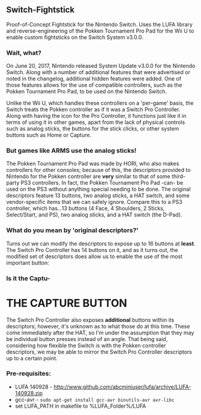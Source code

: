 ## Switch-Fightstick
Proof-of-Concept Fightstick for the Nintendo Switch. Uses the LUFA library and reverse-engineering of the Pokken Tournament Pro Pad for the Wii U to enable custom fightsticks on the Switch System v3.0.0.

### Wait, what?
On June 20, 2017, Nintendo released System Update v3.0.0 for the Nintendo Switch. Along with a number of additional features that were advertised or noted in the changelog, additional hidden features were added. One of those features allows for the use of compatible controllers, such as the Pokken Tournament Pro Pad, to be used on the Nintendo Switch.

Unlike the Wii U, which handles these controllers on a 'per-game' basis, the Switch treats the Pokken controller as if it was a Switch Pro Controller. Along with having the icon for the Pro Controller, it functions just like it in terms of using it in other games, apart from the lack of physical controls such as analog sticks, the buttons for the stick clicks, or other system buttons such as Home or Capture.

### But games like ARMS use the analog sticks!
The Pokken Tournament Pro Pad was made by HORI, who also makes controllers for other consoles; because of this, the descriptors provided to Nintendo for the Pokken controller are **very** similar to that of some third-party PS3 controllers. In fact, the Pokken Tournament Pro Pad -can- be used on the PS3 without anything special needing to be done. The original descriptors feature 13 buttons, two analog sticks, a HAT switch, and some vendor-specific items that we can safely ignore. Compare this to a PS3 controller, which has...13 buttons (4 Face, 4 Shoulders, 2 Sticks, Select/Start, and PS), two analog sticks, and a HAT switch (the D-Pad). 

### What do you mean by 'original descriptors?'
Turns out we can modify the descriptors to expose up to 16 buttons at **least**. The Switch Pro Controller has 14 buttons on it, and as it turns out, the modified set of descriptors does allow us to enable the use of the most important button:

### Is it the Captu-

# THE CAPTURE BUTTON

The Switch Pro Controller also exposes **additional** buttons within its descriptors; however, it's unknown as to what those do at this time. These come immediately after the HAT, so I'm under the assumption that they may be individual button presses instead of an angle. That being said, considering how flexible the Switch is with the Pokken controller descriptors, we may be able to mirror the Switch Pro Controller descriptors up to a certain point.

### Pre-requisites:

* LUFA 140928 - http://www.github.com/abcminiuser/lufa/archive/LUFA-140928.zip
* gcc-avr - `sudo apt-get install gcc-avr binutils-avr avr-libc`
* set LUFA_PATH in makefile to %LUFA_Folder%/LUFA
